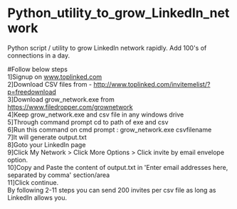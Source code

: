 # Python_utility_to_grow_LinkedIn_network
Python script / utility to grow LinkedIn network rapidly. Add 100's of connections in a day.<br>


#Follow below steps <br>
1]Signup on www.toplinked.com  <br>
2]Download CSV files from - http://www.toplinked.com/invitemelist/?p=freedownload <br>
3]Download grow_network.exe from https://www.filedropper.com/grownetwork <br>
4]Keep grow_network.exe and csv file in any windows drive <br>
5]Through command prompt cd to path of exe and csv <br>
6]Run this command on cmd prompt : grow_network.exe csvfilename <br>
7]It will generate output.txt <br>
8]Goto your LinkedIn page <br>
9]Click My Network > Click More Options > Click invite by email envelope option. <br>
10]Copy and Paste the content of output.txt in 'Enter email addresses here, separated by comma' section/area <br>
11]Click continue. <br>
By following 2-11 steps you can send 200 invites per csv file as long as LinkedIn allows you. <br>


